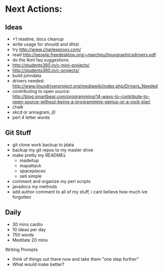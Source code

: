 Next Actions:
=============

Ideas
-----
- +1 readme, docs cleanup
- write usage for shouldi and dhist
- try http://www.charlesproxy.com/
- read http://people.freedesktop.org/~marcheu/linuxgraphicsdrivers.pdf
- do the lkml faq suggestions
- http://students360.in/c-mini-projects/
- http://students360.in/c-projects/
- build johndata
- drivers needed: http://www.linuxdriverproject.org/mediawiki/index.php/Drivers_Needed
- contributing to open source: http://blog.smartbear.com/programming/14-ways-to-contribute-to-open-source-without-being-a-programming-genius-or-a-rock-star/
- chalk
- xkcd or annagram, j0
- perl 4 letter words


Git Stuff
-------------------------
- git clone work backup to jdata
- backup my git repos to my master drive
- make pretty my READMEs
    - madeitup
    - mapattack
    - spaceplaces
    - seti simple
- comment and organize my perl scripts
- javadocs my methods
- add author comment to all of my stuff, i cant believe how much ive forgotten

Daily
-----
- 30 mins cardio
- 10 ideas per day
- 750 words
- Meditate 20 mins

Writing Prompts
- think of things out there now and take them "one step further"
- What would make <something> better?
